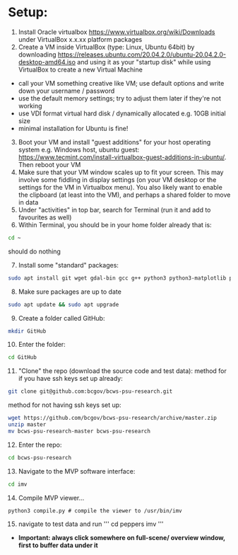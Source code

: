 # Setup:
1. Install Oracle virtualbox https://www.virtualbox.org/wiki/Downloads under VirtualBox x.x.xx platform packages
2. Create a VM inside VirtualBox (type: Linux, Ubuntu 64bit) by downloading https://releases.ubuntu.com/20.04.2.0/ubuntu-20.04.2.0-desktop-amd64.iso
and using it as your "startup disk" while using VirtualBox to create a new Virtual Machine
* call your VM something creative like VM; use default options and write down your username / password 
* use the default memory settings; try to adjust them later if they're not working
* use VDI format virtual hard disk / dynamically allocated e.g. 10GB initial size
* minimal installation for Ubuntu is fine!

3. Boot your VM and install "guest additions" for your host operating system e.g. Windows host, ubuntu guest: https://www.tecmint.com/install-virtualbox-guest-additions-in-ubuntu/. Then reboot your VM
4. Make sure that your VM window scales up to fit your screen. This may involve some fiddling in display settings (on your VM desktop or the settings for the VM in Virtualbox menu). You also likely want to enable the clipboard (at least into the VM), and perhaps a shared folder to move in data
5. Under "activities" in top bar, search for Terminal (run it and add to favourites as well)
6. Within Terminal, you should be in your home folder already that is:

```bash
cd ~
```
should do nothing

7. Install some "standard" packages:
```bash
sudo apt install git wget gdal-bin gcc g++ python3 python3-matplotlib python3-sklearn python3-scipy freeglut3-dev 
```
8. Make sure packages are up to date
```bash
sudo apt update && sudo apt upgrade
```
9. Create a folder called GitHub:
```bash
mkdir GitHub
```
10. Enter the folder:
```bash
cd GitHub
```
11. "Clone" the repo (download the source code and test data): method for if you have ssh keys set up already:
```bash
git clone git@github.com:bcgov/bcws-psu-research.git
```

method for not having ssh keys set up:

```bash
wget https://github.com/bcgov/bcws-psu-research/archive/master.zip
unzip master
mv bcws-psu-research-master bcws-psu-research
```

12. Enter the repo:
```bash
cd bcws-psu-research
```
13. Navigate to the MVP software interface:
```bash
cd imv
```
14. Compile MVP viewer...
```
python3 compile.py # compile the viewer to /usr/bin/imv
```

15. navigate to test data and run
'''
cd peppers
imv
'''

* **Important: always click somewhere on full-scene/ overview window, first to buffer data under it**
